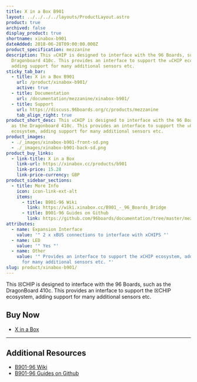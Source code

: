 ```yaml
---
title: X in a Box B901
layout: ../../../../layouts/ProductLayout.astro
product: true
archived: false
display_product: true
shortname: xinabox-b901
dateAdded: 2018-06-28T09:00:00.000Z
product_specification: mezzanine
description: This ☒CHIP is designed to interface with the 96 Boards, such as the
  Dragonboard 410c. This provides an interface to support the ☒CHIP ecosystem,
  adding support for many additional sensors etc.
sticky_tab_bar:
  - title: X in a Box B901
    url: /product/xinabox-b901/
    active: true
  - title: Documentation
    url: /documentation/mezzanine/xinabox-b901/
  - title: Support
    url: https://discuss.96boards.org/c/products/mezzanine
    tab_align_right: true
product_short_desc: This ☒CHIP is designed to interface with the 96 Boards, such
  as the Dragonboard 410c. This provides an interface to support the ☒CHIP
  ecosystem, adding support for many additional sensors etc.
product_images:
  - ./_images/xinabox-b901-front-sd.png
  - ./_images/xinabox-b901-back-sd.png
product_buy_links:
  - link-title: X in a Box
    link-url: https://xinabox.cc/products/b901
    link-price: 15.28
    link-price-currency: GBP
product_sidebar_sections:
  - title: More Info
    icon: icon-link-ext-alt
    items:
      - title: B901-96 Wiki
        link: https://wiki.xinabox.cc/B901_-_96_Boards_Bridge
      - title: B901-96 Guides on Github
        link: https://github.com/96boards/documentation/tree/master/mezzanine/xinabox-b901
attributes:
  - name: Expansion Interface
    value: '" 2 x xBUS connections to interface with xCHIPS "'
  - name: LED
    value: '" Yes "'
  - name: Other
    value: '" Provides an interface to support the xCHIP ecosystem, adding support
      for many additional sensors etc. "'
slug: product/xinabox-b901/
---
```


This ☒CHIP is designed to interface with the 96 Boards, such as the DragonBoard 410c. This provides an interface to support the ☒CHIP ecosystem, adding support for many additional sensors etc.

## Buy Now

- [X in a Box](https://xinabox.cc/products/b901)

***

## Additional Resources

- [B901-96 Wiki](https://wiki.xinabox.cc/B901_-_96_Boards_Bridge)
- [B901-96 Guides on Github](https://github.com/96boards/documentation/tree/master/mezzanine/xinabox-b901)
